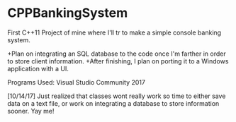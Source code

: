 # CPPBankingSystem
First C++11 Project of mine where I'll tr to make a simple console banking system.

+Plan on integrating an SQL database to the code once I'm farther in order to store client information.
+After finishing, I plan on porting it to a Windows application with a UI.


Programs Used:
Visual Studio Community 2017

[10/14/17]
Just realized that classes wont really work so time to either save data on a text file, or work on integrating a database to store information sooner. Yay me!
